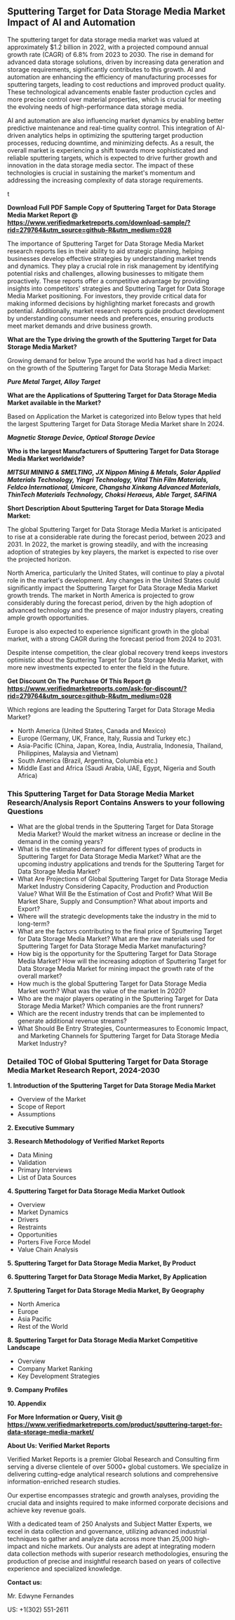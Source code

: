 <h2>Sputtering Target for Data Storage Media Market Impact of AI and Automation</h2><p>The sputtering target for data storage media market was valued at approximately $1.2 billion in 2022, with a projected compound annual growth rate (CAGR) of 6.8% from 2023 to 2030. The rise in demand for advanced data storage solutions, driven by increasing data generation and storage requirements, significantly contributes to this growth. AI and automation are enhancing the efficiency of manufacturing processes for sputtering targets, leading to cost reductions and improved product quality. These technological advancements enable faster production cycles and more precise control over material properties, which is crucial for meeting the evolving needs of high-performance data storage media.</p><p>AI and automation are also influencing market dynamics by enabling better predictive maintenance and real-time quality control. This integration of AI-driven analytics helps in optimizing the sputtering target production processes, reducing downtime, and minimizing defects. As a result, the overall market is experiencing a shift towards more sophisticated and reliable sputtering targets, which is expected to drive further growth and innovation in the data storage media sector. The impact of these technologies is crucial in sustaining the market's momentum and addressing the increasing complexity of data storage requirements.</p>t</p><p id="" class=""><strong>Download Full PDF Sample Copy of Sputtering Target for Data Storage Media Market Report @ <a href="https://www.verifiedmarketreports.com/download-sample/?rid=279764&utm_source=github-R&utm_medium=028" target="_blank">https://www.verifiedmarketreports.com/download-sample/?rid=279764&utm_source=github-R&utm_medium=028</a></strong></p><p>The importance of&nbsp;Sputtering Target for Data Storage Media Market research reports lies in their ability to aid strategic planning, helping businesses develop effective strategies by understanding market trends and dynamics. They play a crucial role in risk management by identifying potential risks and challenges, allowing businesses to mitigate them proactively. These reports offer a competitive advantage by providing insights into competitors' strategies and Sputtering Target for Data Storage Media Market positioning. For investors, they provide critical data for making informed decisions by highlighting market forecasts and growth potential. Additionally, market research reports guide product development by understanding consumer needs and preferences, ensuring products meet market demands and drive business growth.</p><p><strong>What are the&nbsp;Type driving the growth of the Sputtering Target for Data Storage Media Market?</strong></p><p id="" class="">Growing demand for below Type around the world has had a direct impact on the growth of the Sputtering Target for Data Storage Media Market:</p><em><strong>Pure Metal Target, Alloy Target</strong></em></p><strong>What are the&nbsp;Applications&nbsp;of Sputtering Target for Data Storage Media Market available in the Market?</strong></p><p id="" class="">Based on Application the Market is categorized into Below types that held the largest Sputtering Target for Data Storage Media Market share In 2024.</p><em><strong>Magnetic Storage Device, Optical Storage Device</strong></em></p><strong>Who is the largest Manufacturers of Sputtering Target for Data Storage Media Market worldwide?</strong></p><p><em><strong>MITSUI MINING & SMELTING, JX Nippon Mining & Metals, Solar Applied Materials Technology, Yingri Technology, Vital Thin Film Materials, Feldco International, Umicore, Changsha Xinkang Advanced Materials, ThinTech Materials Technology, Choksi Heraeus, Able Target, SAFINA</strong></em></p><p id="" class=""><strong>Short Description About Sputtering Target for Data Storage Media Market:</strong></p><p>The global Sputtering Target for Data Storage Media Market is anticipated to rise at a considerable rate during the forecast period, between 2023 and 2031. In 2022, the market is growing steadily, and with the increasing adoption of strategies by key players, the market is expected to rise over the projected horizon.</p><p>North America, particularly the United States, will continue to play a pivotal role in the market's development. Any changes in the United States could significantly impact the Sputtering Target for Data Storage Media Market growth trends. The market in North America is projected to grow considerably during the forecast period, driven by the high adoption of advanced technology and the presence of major industry players, creating ample growth opportunities.</p><p>Europe is also expected to experience significant growth in the global market, with a strong CAGR during the forecast period from 2024 to 2031.</p><p>Despite intense competition, the clear global recovery trend keeps investors optimistic about the Sputtering Target for Data Storage Media Market, with more new investments expected to enter the field in the future.</p><p id="" class=""><strong>Get Discount On The Purchase Of This Report @ <a href="https://www.verifiedmarketreports.com/ask-for-discount/?rid=279764&utm_source=github-R&utm_medium=028" target="_blank">https://www.verifiedmarketreports.com/ask-for-discount/?rid=279764&utm_source=github-R&utm_medium=028</a></strong></p>Which regions are leading the Sputtering Target for Data Storage Media Market?</p><ul><li>North America (United States, Canada and Mexico)</li><li>Europe (Germany, UK, France, Italy, Russia and Turkey etc.)</li><li>Asia-Pacific (China, Japan, Korea, India, Australia, Indonesia, Thailand, Philippines, Malaysia and Vietnam)</li><li>South America (Brazil, Argentina, Columbia etc.)</li><li>Middle East and Africa (Saudi Arabia, UAE, Egypt, Nigeria and South Africa)</li></ul><h3 id="" class="">This Sputtering Target for Data Storage Media Market Research/Analysis Report Contains Answers to your following Questions</h3><ul><li>What are the global trends in the Sputtering Target for Data Storage Media Market? Would the market witness an increase or decline in the demand in the coming years?</li><li>What is the estimated demand for different types of products in Sputtering Target for Data Storage Media Market? What are the upcoming industry applications and trends for the Sputtering Target for Data Storage Media Market?</li><li>What Are Projections of Global Sputtering Target for Data Storage Media Market Industry Considering Capacity, Production and Production Value? What Will Be the Estimation of Cost and Profit? What Will Be Market Share, Supply and Consumption? What about imports and Export?</li><li>Where will the strategic developments take the industry in the mid to long-term?</li><li>What are the factors contributing to the final price of Sputtering Target for Data Storage Media Market? What are the raw materials used for Sputtering Target for Data Storage Media Market manufacturing?</li><li>How big is the opportunity for the Sputtering Target for Data Storage Media Market? How will the increasing adoption of Sputtering Target for Data Storage Media Market for mining impact the growth rate of the overall market?</li><li>How much is the global Sputtering Target for Data Storage Media Market worth? What was the value of the market In 2020?</li><li>Who are the major players operating in the Sputtering Target for Data Storage Media Market? Which companies are the front runners?</li><li>Which are the recent industry trends that can be implemented to generate additional revenue streams?</li><li>What Should Be Entry Strategies, Countermeasures to Economic Impact, and Marketing Channels for Sputtering Target for Data Storage Media Market Industry?</li></ul><h3 id="" class="">Detailed TOC of Global Sputtering Target for Data Storage Media Market Research Report, 2024-2030</h3><p id="" class=""><strong>1. Introduction of the Sputtering Target for Data Storage Media Market</strong></p><ul><li>Overview of the Market</li><li>Scope of Report</li><li>Assumptions</li></ul><p id="" class=""><strong>2. Executive Summary</strong></p><p id="" class=""><strong>3. Research Methodology of Verified Market Reports</strong></p><ul><li>Data Mining</li><li>Validation</li><li>Primary Interviews</li><li>List of Data Sources</li></ul><p id="" class=""><strong>4. Sputtering Target for Data Storage Media Market Outlook</strong></p><ul><li>Overview</li><li>Market Dynamics</li><li>Drivers</li><li>Restraints</li><li>Opportunities</li><li>Porters Five Force Model</li><li>Value Chain Analysis</li></ul><p id="" class=""><strong>5. Sputtering Target for Data Storage Media Market, By Product</strong></p><p id="" class=""><strong>6. Sputtering Target for Data Storage Media Market, By Application</strong></p><p id="" class=""><strong>7. Sputtering Target for Data Storage Media Market, By Geography</strong></p><ul><li>North America</li><li>Europe</li><li>Asia Pacific</li><li>Rest of the World</li></ul><p id="" class=""><strong>8. Sputtering Target for Data Storage Media Market Competitive Landscape</strong></p><ul><li>Overview</li><li>Company Market Ranking</li><li>Key Development Strategies</li></ul><p id="" class=""><strong>9. Company Profiles</strong></p><p id="" class=""><strong>10. Appendix</strong></p><p id="" class=""><strong>For More Information or Query, Visit @ <a href="https://www.verifiedmarketreports.com/product/sputtering-target-for-data-storage-media-market/" target="_blank">https://www.verifiedmarketreports.com/product/sputtering-target-for-data-storage-media-market/</a></strong></p><p id="" class=""><strong>About Us: Verified Market Reports</strong></p><p id="" class="">Verified Market Reports is a premier Global Research and Consulting firm serving a diverse clientele of over 5000+ global customers. We specialize in delivering cutting-edge analytical research solutions and comprehensive information-enriched research studies.</p><p id="" class="">Our expertise encompasses strategic and growth analyses, providing the crucial data and insights required to make informed corporate decisions and achieve key revenue goals.</p><p id="" class="">With a dedicated team of 250 Analysts and Subject Matter Experts, we excel in data collection and governance, utilizing advanced industrial techniques to gather and analyze data across more than 25,000 high-impact and niche markets. Our analysts are adept at integrating modern data collection methods with superior research methodologies, ensuring the production of precise and insightful research based on years of collective experience and specialized knowledge.</p><p id="" class=""><strong>Contact us:</strong></p><p id="" class="">Mr. Edwyne Fernandes</p><p id="" class="">US: +1(302) 551-2611</p>